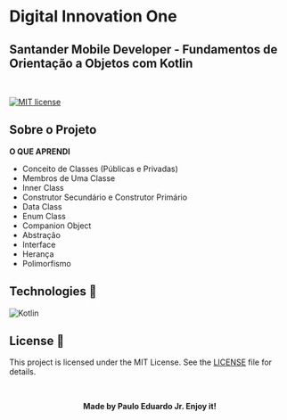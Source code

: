 # Digital Innovation One

## Santander Mobile Developer - Fundamentos de Orientação a Objetos com Kotlin

<br/>

[![MIT license](https://img.shields.io/badge/License-MIT-blue.svg)](https://lbesson.mit-license.org/)

## Sobre o Projeto

**O QUE APRENDI**

- Conceito de Classes (Públicas e Privadas)
- Membros de Uma Classe
- Inner Class
- Construtor Secundário e Construtor Primário
- Data Class
- Enum Class
- Companion Object
- Abstração
- Interface
- Herança
- Polimorfismo




## Technologies :microscope:

![Kotlin](https://img.shields.io/badge/Kotlin-0095D5?&style=for-the-badge&logo=kotlin&logoColor=white "Kotlin")


## License :memo:

This project is licensed under the MIT License. See the [LICENSE](https://github.com/pauloeduardo2906/digitalinnovation/blob/main/LICENSE "LICENSE") file for details.



<br/>

**<center>Made by Paulo Eduardo Jr. Enjoy it!</center>**
